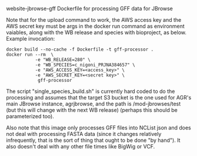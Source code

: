 website-jbrowse-gff
Dockerfile for processing GFF data for JBrowse

Note that for the upload command to work, the AWS access key and the AWS
secret key must be args in the docker run command as environment vaiables,
along with the WB release and species with bioproject, as below.
Example invocation:

    docker build --no-cache -f Dockerfile -t gff-processor .
    docker run --rm  \
               -e "WB_RELEASE=280" \
               -e "WB_SPECIES=c_nigoni_PRJNA384657" \
               -e "AWS_ACCESS_KEY=<access_key>" \
               -e "AWS_SECRET_KEY=<secret key>" \
                gff-processor

The script "single_species_build.sh" is currently hard coded to do the processing
and assumes that the target S3 bucket is the one used for AGR's main JBrowse
instance, agrjbrowse, and the path is /mod-jbrowses/test (but this will change with the
next WB release) (perhaps this should be parameterized too).

Also note that this image only processes GFF files into NCList json and does
not deal with processing FASTA data (since it changes relatively infrequently,
that is the sort of thing that ought to be done "by hand").  It also doesn't deal
with any other file times like BigWig or VCF.
